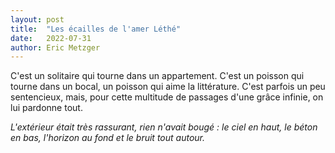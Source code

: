 ```yaml
---
layout: post
title:  "Les écailles de l'amer Léthé"
date:   2022-07-31
author: Eric Metzger
---
```

C'est un solitaire qui tourne dans un appartement. C'est un poisson qui tourne dans un bocal, un poisson qui aime la littérature. C'est parfois un peu sentencieux, mais, pour cette multitude de passages d'une grâce infinie, on lui pardonne tout.
<!--more-->

_L'extérieur était très rassurant, rien n'avait bougé : le ciel en haut, le béton en bas, l'horizon au fond et le bruit tout autour._
